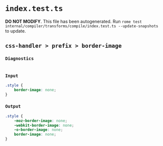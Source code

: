 # `index.test.ts`

**DO NOT MODIFY**. This file has been autogenerated. Run `rome test internal/compiler/transforms/compile/index.test.ts --update-snapshots` to update.

## `css-handler > prefix > border-image`

### `Diagnostics`

```

```

### `Input`

```css
.style {
	border-image: none;
}

```

### `Output`

```css
.style {
	-moz-border-image: none;
	-webkit-border-image: none;
	-o-border-image: none;
	border-image: none;
}

```
